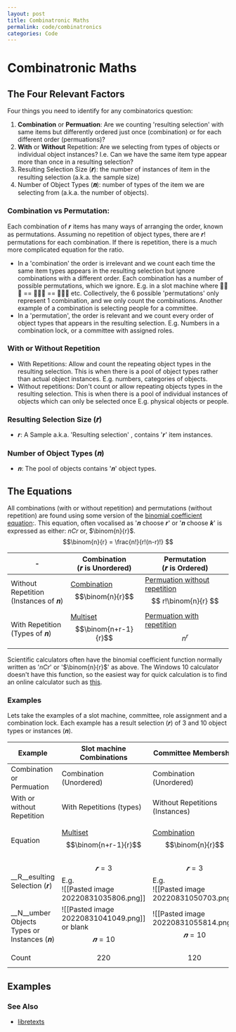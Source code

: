 ```yaml
---
layout: post
title: Combinatronic Maths
permalink: code/combinatronics
categories: Code
---
```


# Combinatronic  Maths
## The Four Relevant Factors

Four things you need to identify for any combinatorics question:
1. __Combination__ or __Permuation__: Are we counting 'resulting selection' with same items but differently ordered just once (combination) or for each different order (permuations)?
2. __With__ or __Without__ Repetition: Are we selecting from types of objects or individual object instances? I.e. Can we have the same item type appear more than once in a resulting selection?
4. Resulting Selection Size (__𝒓__): the number of instances of item in the resulting selection (a.k.a. the sample size)
3. Number of Object Types (__𝒏__): number of types of the item we are selecting from (a.k.a. the number of objects).


### Combination vs Permutation:  
Each combination of 𝒓 items has many ways of arranging the order, known as permutations. Assuming no repetition of object types, there are 𝒓! permutations for each combination. If there is repetition, there is a much more complicated equation for the ratio.
- In a 'combination' the order is irrelevant and we count each time the same item types appears in the resulting selection but ignore combinations with a different order. Each combination has a number of possible permutations, which we ignore. E.g. in a slot machine where 🍇🍍🍊 == 🍍🍇🍊 == 🍍🍊🍇 etc.  Collectively, the 6 possible 'permutations' only represent 1 combination, and we only count the combinations. Another example of a combination is selecting people for a committee. 
- In a 'permutation', the order is relevant and we count every order of object types that appears in the resulting selection. E.g. Numbers in a combination lock, or a committee with assigned roles.



### With or Without Repetition
- With Repetitions: Allow and count the repeating object types in the resulting selection. This is when there is a pool of object types rather than actual object instances. E.g. numbers, categories of objects.
- Without repetitions: Don't count or allow repeating objects types in the resulting selection.  This is when there is a pool of individual instances of objects which can only be selected once E.g. physical objects or people.

### Resulting Selection Size (𝒓)
- 𝒓: A Sample a.k.a. 'Resulting selection' ,  contains '𝒓' item instances.

### Number of Object Types (𝒏)
- 𝒏: The pool of objects contains '𝒏' object types.

## The Equations
All combinations (with or without repetition) and permutations (without repetition) are found using some version of the [binomial coefficient equation](https://en.wikipedia.org/wiki/Binomial_coefficient):. This equation, often vocalised as '𝒏 choose 𝒓' or '𝒏 choose 𝒌' is expressed as either: $nCr$ or, $\binom{n}{r}$.
$$\binom{n}{r} = \frac{n!}{r!(n-r)!} $$

-| Combination<br>(𝒓 is Unordered) | Permutation<br>(𝒓 is Ordered)
 -|-|-
Without Repetition<br>(Instances of 𝒏)| [Combination](https://en.wikipedia.org/wiki/Combination#Number_of_k-combinations) $$\binom{n}{r}$$| [Permuation without repetition](https://en.wikipedia.org/wiki/Permutation#Permutations_without_repetitions) $$ r!\binom{n}{r} $$
With Repetition<br>(Types of 𝒏)| [Multiset](https://en.wikipedia.org/wiki/Multiset#Counting_multisets)  $$\binom{n+r-1}{r}$$ | [Permuation with repetition](https://en.wikipedia.org/wiki/Permutation#Permutations_with_repetition)$$ n^r $$

Scientific calculators often have the binomial coefficient function normally written as '$nCr$' or '$\binom{n}{r}$' as above.  The Windows 10 calculator doesn't have this function, so the easiest way for quick calculation is to find an online calculator such as [this](https://www.omnicalculator.com/math/binomial-coefficient).

### Examples

Lets take the examples of a slot machine, committee, role assignment and a combination lock. Each example has a result selection (𝒓) of 3 and 10 object types or instances (𝒏).

Example | Slot machine Combinations | Committee Membership | Role Assignment | Combination Lock Code Permutations
-|-|-|-|-
Combination or Permuation | Combination (Unordered) | Combination (Unordered)|Permutation (Ordered) |Permutation (Ordered)
With or without Repetition | With Repetitions (types) | Without Repetitions (Instances) | Without Repetitions (Instances) |With repetitions (Types)
Equation | [Multiset](https://en.wikipedia.org/wiki/Multiset#Counting_multisets) $$\binom{n+r-1}{r}$$ | [Combination](https://en.wikipedia.org/wiki/Combination#Number_of_k-combinations) $$\binom{n}{r}$$ | [Permuation without repetition](https://en.wikipedia.org/wiki/Permutation#Permutations_without_repetitions)$$ r!\binom{n}{r} $$ | [Permuation with repetition](https://en.wikipedia.org/wiki/Permutation#Permutations_with_repetition) $$ n^r $$
__R__esulting Selection (𝒓) | $$𝒓=3$$ E.g. <br> ![[Pasted image 20220831035806.png]]|$$𝒓=3$$ E.g. <br>![[Pasted image 20220831050703.png]]|$$r=3$$ E.g. <br> ![[Pasted image 20220831051434.png]] |$$𝒓 = 3$$ E.g. <br>![[Pasted image 20220831055329.png]]
__N__umber Objects Types or Instances (𝒏) | ![[Pasted image 20220831041049.png]] or blank$$𝒏=10$$ | ![[Pasted image 20220831055814.png]]$$𝒏=10$$| ![[Pasted image 20220831055814.png]]$$𝒏=10$$|![[Pasted image 20220831041857.png]]$$𝒏=10$$
Count |  $$220$$ |  $$120$$| $$720$$ | $$1000$$


## Examples

### See Also
- [libretexts](https://math.libretexts.org/Courses/Monroe_Community_College/MTH_220_Discrete_Math/7%3A_Combinatorics/7.5%3A_Combinations_WITH_Repetitions)
